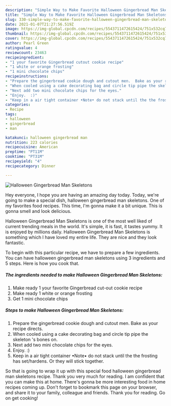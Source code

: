 ```yaml
---
description: "Simple Way to Make Favorite Halloween Gingerbread Man Skeletons"
title: "Simple Way to Make Favorite Halloween Gingerbread Man Skeletons"
slug: 330-simple-way-to-make-favorite-halloween-gingerbread-man-skeletons
date: 2021-01-07T21:27:56.519Z
image: https://img-global.cpcdn.com/recipes/5543711472615424/751x532cq70/halloween-gingerbread-man-skeletons-recipe-main-photo.jpg
thumbnail: https://img-global.cpcdn.com/recipes/5543711472615424/751x532cq70/halloween-gingerbread-man-skeletons-recipe-main-photo.jpg
cover: https://img-global.cpcdn.com/recipes/5543711472615424/751x532cq70/halloween-gingerbread-man-skeletons-recipe-main-photo.jpg
author: Pearl Green
ratingvalue: 4
reviewcount: 23463
recipeingredient:
- "1 your favorite Gingerbread cutout cookie recipe"
- "1 white or orange frosting"
- "1 mini chocolate chips"
recipeinstructions:
- "Prepare the gingerbread cookie dough and cutout men.  Bake as your recipe directs."
- "When cooled using a cake decorating bag and circle tip pipe the skeleton &#39;s bones on."
- "Next add two mini chocolate chips for the eyes."
- "Enjoy.  :)"
- "Keep in a air tight container •Note• do not stack until the the frosting has set/hardens. Or they will stick together."
categories:
- Recipe
tags:
- halloween
- gingerbread
- man

katakunci: halloween gingerbread man 
nutrition: 223 calories
recipecuisine: American
preptime: "PT11M"
cooktime: "PT31M"
recipeyield: "4"
recipecategory: Dinner

---
```



![Halloween Gingerbread Man Skeletons](https://img-global.cpcdn.com/recipes/5543711472615424/751x532cq70/halloween-gingerbread-man-skeletons-recipe-main-photo.jpg)

Hey everyone, I hope you are having an amazing day today. Today, we're going to make a special dish, halloween gingerbread man skeletons. One of my favorites food recipes. This time, I'm gonna make it a bit unique. This is gonna smell and look delicious.



Halloween Gingerbread Man Skeletons is one of the most well liked of current trending meals in the world. It's simple, it is fast, it tastes yummy. It is enjoyed by millions daily. Halloween Gingerbread Man Skeletons is something which I have loved my entire life. They are nice and they look fantastic.


To begin with this particular recipe, we have to prepare a few ingredients. You can have halloween gingerbread man skeletons using 3 ingredients and 5 steps. Here is how you cook that.

<!--inarticleads1-->

##### The ingredients needed to make Halloween Gingerbread Man Skeletons:

1. Make ready 1 your favorite Gingerbread cut-out cookie recipe
1. Make ready 1 white or orange frosting
1. Get 1 mini chocolate chips




<!--inarticleads2-->

##### Steps to make Halloween Gingerbread Man Skeletons:

1. Prepare the gingerbread cookie dough and cutout men.  Bake as your recipe directs.
1. When cooled using a cake decorating bag and circle tip pipe the skeleton &#39;s bones on.
1. Next add two mini chocolate chips for the eyes.
1. Enjoy.  :)
1. Keep in a air tight container •Note• do not stack until the the frosting has set/hardens. Or they will stick together.




So that is going to wrap it up with this special food halloween gingerbread man skeletons recipe. Thank you very much for reading. I am confident that you can make this at home. There's gonna be more interesting food in home recipes coming up. Don't forget to bookmark this page on your browser, and share it to your family, colleague and friends. Thank you for reading. Go on get cooking!
